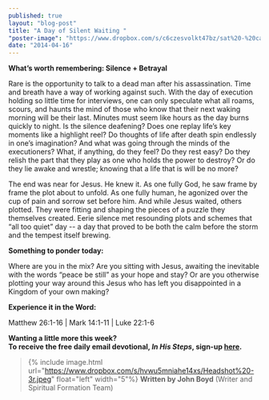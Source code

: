 ```yaml
---
published: true
layout: "blog-post"
title: "A Day of Silent Waiting "
"poster-image": "https://www.dropbox.com/s/c6czesvolkt47bz/sat%20-%20candles.jpg"
date: "2014-04-16"
---
```


**What’s worth remembering: Silence + Betrayal**

Rare is the opportunity to talk to a dead man after his assassination.  Time and breath have a way of working against such.  With the day of execution holding so little time for interviews, one can only speculate what all roams, scours, and haunts the mind of those who know that their next waking morning will be their last.  Minutes must seem like hours as the day burns quickly to night.  Is the silence deafening?  Does one replay life’s key moments like a highlight reel?  Do thoughts of life after death spin endlessly in one’s imagination?   And what was going through the minds of the executioners?   What, if anything, do they feel?  Do they rest easy?  Do they relish the part that they play as one who holds the power to destroy?  Or do they lie awake and wrestle; knowing that a life that is will be no more?

The end was near for Jesus.  He knew it.  As one fully God, he saw frame by frame the plot about to unfold.  As one fully human, he agonized over the cup of pain and sorrow set before him.  And while Jesus waited, others plotted.  They were fitting and shaping the pieces of a puzzle they themselves created.  Eerie silence met resounding plots and schemes that “all too quiet” day -- a day that proved to be both the calm before the storm and the tempest itself brewing.

**Something to ponder today:**

Where are you in the mix?  Are you sitting with Jesus, awaiting the inevitable with the words “peace be still” as your hope and stay?  Or are you otherwise plotting your way around this Jesus who has left you disappointed in a Kingdom of your own making? 


**Experience it in the Word:**

Matthew 26:1-16 | Mark 14:1-11 | Luke 22:1-6


**Wanting a little more this week?  
To receive the free daily email devotional, *In His Steps*, sign-up <a href="https://interland3.donorperfect.net/weblink/weblink.aspx?name=kbm&id=39" target="_blank">here</a>.**

>{% include image.html url="https://www.dropbox.com/s/hvwu5mniahe14xs/Headshot%20-3r.jpeg" float="left" width="5"%} **Written by John Boyd**  (Writer and Spiritual Formation Team)